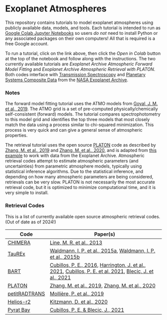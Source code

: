 # Exoplanet Atmospheres

This repository contains tutorials to model exoplanet atmospheres using publicly available data, models, and tools. Each tutorial is intended to run as [Google Colab Jupyter Notebooks](https://colab.research.google.com/) so users *do not* need to install Python or any associated packages on their own computers! All that is required is a free Google account.

To run a tutorial, click on the link above, then click the *Open in Colab* button at the top of the notebook and follow along with the instructions. The two currently available tutorials are *Exoplanet Archive Atmospheric Forward Model Fitting* and *Exoplanet Archive Atmospheric Retrieval with PLATON*. Both codes interface with [Transmission Spectroscopy](https://exoplanetarchive.ipac.caltech.edu/cgi-bin/TblView/nph-tblView?app=ExoTbls&config=transitspec) and [Planetary Systems Composite Data](https://exoplanetarchive.ipac.caltech.edu/cgi-bin/TblView/nph-tblView?app=ExoTbls&config=PSCompPars) from the [NASA Exoplanet Archive](https://exoplanetarchive.ipac.caltech.edu).

### Notes

The forward model fitting tutorial uses the ATMO models from [Goyal, J. M. et al., 2019](https://ui.adsabs.harvard.edu/abs/2019MNRAS.482.4503G/abstract). The ATMO grid is a set of pre-computed physically/chemically self-consistent (forward) models. The tutorial compares spectrophotometry to this model grid and identifies the top three models that most closely match the data using a process similar to chi-squared minimization. This process is very quick and can give a general sense of atmospheric properties.

The retrieval tutorial uses the open source [PLATON](https://github.com/ideasrule/platon) code as described by [Zhang, M. et al., 2019](https://ui.adsabs.harvard.edu/abs/2019PASP..131c4501Z/abstract) and [Zhang, M. et al., 2020](https://ui.adsabs.harvard.edu/abs/2020ApJ...899...27Z/abstract), and is adapted from [this example](https://github.com/ideasrule/platon/blob/master/examples/retrieve_emcee.py) to work with data from the Exoplanet Archive. Atmospheric retrieval codes attempt to estimate atmospheric parameters (and uncertainties) from parametric atmosphere models, typically using statistical inference algorithms. Due to the statistical inference, and depending on how many atmospheric parameters are being considered, retrievals can be very slow. PLATON is not necessarily the most accurate retrieval code, but it is optimized to minimize computational time, and it is very simple to install.

### Retrieval Codes

This is a list of currently available open source atmospheric retrieval codes. (Out of date as of 2024!)

Code | Paper(s)
---- | --------
[CHIMERA](https://github.com/mrline/CHIMERA) | [Line, M. R. et al., 2013](https://ui.adsabs.harvard.edu/abs/2013ApJ...775..137L/abstract)
[TauREx](https://github.com/ucl-exoplanets/TauREx_public) | [Waldmann, I. P. et al., 2015a](https://ui.adsabs.harvard.edu/abs/2015ApJ...802..107W/abstract), [Waldmann, I. P. et al., 2015b](https://ui.adsabs.harvard.edu/abs/2015ApJ...813...13W/abstract)
[BART](https://github.com/exosports/BART) | [Cubillos, P. E., 2016](https://ui.adsabs.harvard.edu/abs/2016arXiv160401320C/abstract), [Harrington, J. et al., 2021](https://ui.adsabs.harvard.edu/abs/2021arXiv210412522H/abstract), [Cubillos, P. E. et al. 2021](https://ui.adsabs.harvard.edu/abs/2021arXiv210412524C/abstract), [Blecic, J. et al., 2021](https://ui.adsabs.harvard.edu/abs/2021arXiv210412525B/abstract)
[PLATON](https://github.com/ideasrule/platon) | [Zhang, M. et al., 2019](https://ui.adsabs.harvard.edu/abs/2019PASP..131c4501Z/abstract), [Zhang, M. et al., 2020](https://ui.adsabs.harvard.edu/abs/2020ApJ...899...27Z/abstract)
[petitRADTRANS](https://gitlab.com/mauricemolli/petitRADTRANS) | [Mollière, P. et al., 2019](https://ui.adsabs.harvard.edu/abs/2019A%26A...627A..67M/abstract)
[Helios-r2](https://github.com/exoclime/Helios-r2) | [Kitzmann, D. et al., 2020](https://ui.adsabs.harvard.edu/abs/2020ApJ...890..174K/abstract)
[Pyrat Bay](https://github.com/pcubillos/pyratbay) | [Cubillos, P. E. & Blecic, J., 2021](https://ui.adsabs.harvard.edu/abs/2021arXiv210505598C)
